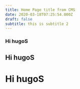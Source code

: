 ```yaml
---
title: Home Page title from CMS
date: 2020-03-18T07:25:54.000Z
draft: false
subtitle: this is subtitle 2
---
```

### Hi hugoS
## Hi hugoS
# Hi hugoS

